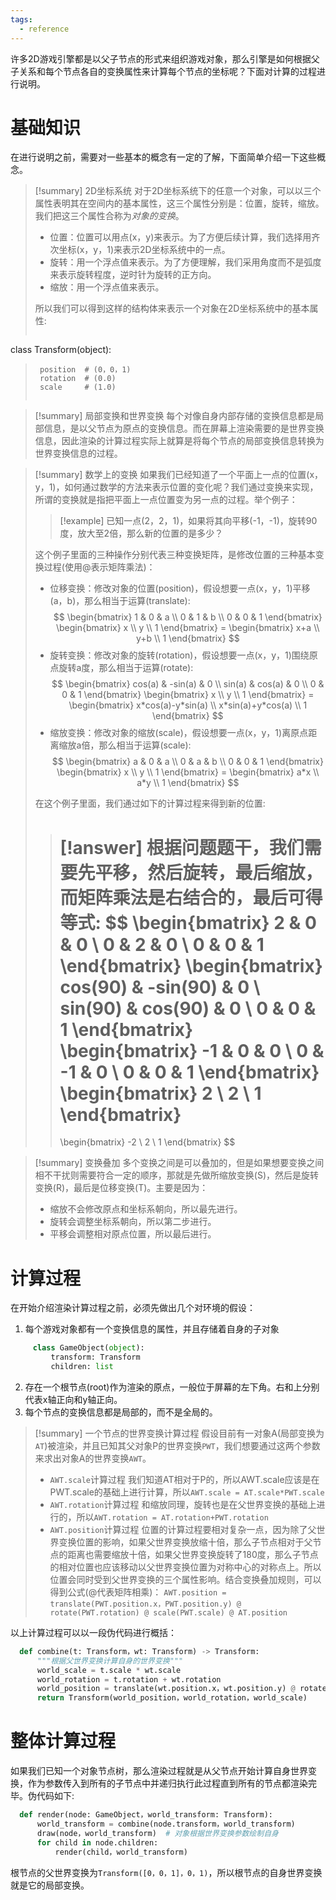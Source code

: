 ```yaml
---
tags:
  - reference
---
```

许多2D游戏引擎都是以父子节点的形式来组织游戏对象，那么引擎是如何根据父子关系和每个节点各自的变换属性来计算每个节点的坐标呢？下面对计算的过程进行说明。

# 基础知识

在进行说明之前，需要对一些基本的概念有一定的了解，下面简单介绍一下这些概念。

> [!summary] 2D坐标系统
> 对于2D坐标系统下的任意一个对象，可以以三个属性表明其在空间内的基本属性，这三个属性分别是：位置，旋转，缩放。我们把这三个属性合称为*对象的变换*。
> - 位置：位置可以用点(x，y)来表示。为了方便后续计算，我们选择用齐次坐标(x，y，1)来表示2D坐标系统中的一点。
> - 旋转：用一个浮点值来表示。为了方便理解，我们采用角度而不是弧度来表示旋转程度，逆时针为旋转的正方向。
> - 缩放：用一个浮点值来表示。
> 
> 
> 所以我们可以得到这样的结构体来表示一个对象在2D坐标系统中的基本属性:
>```python
  class Transform(object):
>      position  # (0，0，1)
>      rotation  # (0.0)
>      scale     # (1.0)
>```

> [!summary] 局部变换和世界变换
> 每个对像自身内部存储的变换信息都是局部信息，是以父节点为原点的变换信息。而在屏幕上渲染需要的是世界变换信息，因此渲染的计算过程实际上就算是将每个节点的局部变换信息转换为世界变换信息的过程。

> [!summary] 数学上的变换
> 如果我们已经知道了一个平面上一点的位置(x，y，1)，如何通过数学的方法来表示位置的变化呢？我们通过变换来实现，所谓的变换就是指把平面上一点位置变为另一点的过程。举个例子：
> > [!example]
> > 已知一点(2，2，1)，如果将其向平移(-1，-1)，旋转90度，放大至2倍，那么新的位置的是多少？
> 
> 这个例子里面的三种操作分别代表三种变换矩阵，是修改位置的三种基本变换过程(使用@表示矩阵乘法)：
> - 位移变换：修改对象的位置(position)，假设想要一点(x，y，1)平移(a，b)，那么相当于运算(translate):
>  $$
> \begin{bmatrix}
> 1 & 0 & a \\
> 0 & 1 & b \\
> 0 & 0 & 1
> \end{bmatrix}
> \begin{bmatrix}
> x \\ y \\ 1
> \end{bmatrix}
> =
> \begin{bmatrix}
> x+a \\ y+b \\ 1
> \end{bmatrix}
> $$
> - 旋转变换：修改对象的旋转(rotation)，假设想要一点(x，y，1)围绕原点旋转a度，那么相当于运算(rotate):
>  $$
> \begin{bmatrix}
> cos(a) & -sin(a) & 0 \\
> sin(a) & cos(a) & 0 \\
> 0 & 0 & 1
> \end{bmatrix}
> \begin{bmatrix}
> x \\ y \\ 1
> \end{bmatrix}
> =
> \begin{bmatrix}
> x*cos(a)-y*sin(a) \\ x*sin(a)+y*cos(a) \\ 1
> \end{bmatrix}
> $$
> - 缩放变换：修改对象的缩放(scale)，假设想要一点(x，y，1)离原点距离缩放a倍，那么相当于运算(scale):
>  $$
> \begin{bmatrix}
> a & 0 & a \\
> 0 & a & b \\
> 0 & 0 & 1
> \end{bmatrix}
> \begin{bmatrix}
> x \\ y \\ 1
> \end{bmatrix}
> =
> \begin{bmatrix}
> a*x \\ a*y \\ 1
> \end{bmatrix}
> $$
>
> 在这个例子里面，我们通过如下的计算过程来得到新的位置:
> > [!answer]
> > 根据问题题干，我们需要先平移，然后旋转，最后缩放，而矩阵乘法是右结合的，最后可得等式:
> > $$
> >\begin{bmatrix}
> >2 & 0 & 0 \\
> >0 & 2 & 0 \\
> >0 & 0 & 1
> >\end{bmatrix}
> >\begin{bmatrix}
> >cos(90) & -sin(90) & 0 \\
> >sin(90) & cos(90) & 0 \\
> >0 & 0 & 1
> >\end{bmatrix}
> >\begin{bmatrix}
> >-1 & 0 & 0 \\
> >0 & -1 & 0 \\
> >0 & 0 & 1
> >\end{bmatrix}
> >\begin{bmatrix}
> >2 \\ 2 \\ 1
> >\end{bmatrix}
> >=
> >\begin{bmatrix}
> >-2 \\ 2 \\ 1
> >\end{bmatrix}
> >$$
> > 

> [!summary] 变换叠加
> 多个变换之间是可以叠加的，但是如果想要变换之间相不干扰则需要符合一定的顺序，那就是先做所缩放变换(S)，然后是旋转变换(R)，最后是位移变换(T)。主要是因为：
> - 缩放不会修改原点和坐标系朝向，所以最先进行。
> - 旋转会调整坐标系朝向，所以第二步进行。
> - 平移会调整相对原点位置，所以最后进行。

# 计算过程

在开始介绍渲染计算过程之前，必须先做出几个对环境的假设：

1. 每个游戏对象都有一个变换信息的属性，并且存储着自身的子对象
```python
     class GameObject(object):
         transform: Transform
         children: list
```
2. 存在一个根节点(root)作为渲染的原点，一般位于屏幕的左下角。右和上分别代表x轴正向和y轴正向。
3. 每个节点的变换信息都是局部的，而不是全局的。

> [!summary] 一个节点的世界变换计算过程
> 假设目前有一对象A(局部变换为`AT`)被渲染，并且已知其父对象P的世界变换`PWT`，我们想要通过这两个参数来求出对象A的世界变换`AWT`。
> - `AWT.scale`计算过程
>	我们知道AT相对于P的，所以AWT.scale应该是在PWT.scale的基础上进行计算，所以`AWT.scale = AT.scale*PWT.scale`
> - `AWT.rotation`计算过程
>	和缩放同理，旋转也是在父世界变换的基础上进行的，所以`AWT.rotation = AT.rotation+PWT.rotation`
> - `AWT.position`计算过程
>	位置的计算过程要相对复杂一点，因为除了父世界变换位置的影响，如果父世界变换放缩十倍，那么子节点相对于父节点的距离也需要缩放十倍，如果父世界变换旋转了180度，那么子节点的相对位置也应该移动以父世界变换位置为对称中心的对称点上。所以位置会同时受到父世界变换的三个属性影响。结合变换叠加规则，可以得到公式(@代表矩阵相乘)： `AWT.position = translate(PWT.position.x，PWT.position.y) @ rotate(PWT.rotation) @ scale(PWT.scale) @ AT.position`

以上计算过程可以以一段伪代码进行概括：
```python
  def combine(t: Transform，wt: Transform) -> Transform:
      """根据父世界变换计算自身的世界变换"""
      world_scale = t.scale * wt.scale
      world_rotation = t.rotation + wt.rotation
      world_position = translate(wt.position.x，wt.position.y) @ rotate(wt.rotation) @ scale(wt.scale) @ t.position
      return Transform(world_position，world_rotation，world_scale)
```

# 整体计算过程

如果我们已知一个对象节点树，那么渲染过程就是从父节点开始计算自身世界变换，作为参数传入到所有的子节点中并递归执行此过程直到所有的节点都渲染完毕。伪代码如下:
```python
  def render(node: GameObject，world_transform: Transform):
      world_transform = combine(node.transform，world_transform)
      draw(node，world_transform)  # 对象根据世界变换参数绘制自身
      for child in node.children:
          render(child，world_transform)
```

根节点的父世界变换为`Transform([0，0，1]，0，1)`，所以根节点的自身世界变换就是它的局部变换。

     
